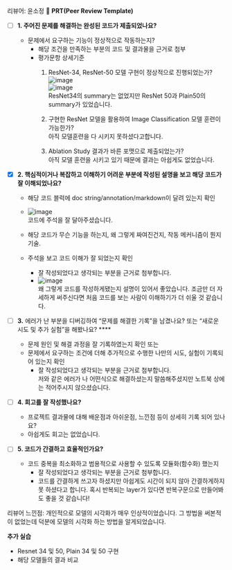리뷰어: 윤소정
🔑 **PRT(Peer Review Template)**

- [ ]  **1. 주어진 문제를 해결하는 완성된 코드가 제출되었나요?**
    - 문제에서 요구하는 기능이 정상적으로 작동하는지?
        - 해당 조건을 만족하는 부분의 코드 및 결과물을 근거로 첨부
        - 평가문항	상세기준
            1. ResNet-34, ResNet-50 모델 구현이 정상적으로 진행되었는가?	<br>
            ![image](https://github.com/DevHDL/AIFFEL/assets/104029654/e62ad99a-cc37-440a-98e2-2efd684f36bf)<br>
            ![image](https://github.com/DevHDL/AIFFEL/assets/104029654/6adaee5c-3755-4d54-9773-e18f1bd5edeb)<br>
            ResNet34의 summary는 없었지만 ResNet 50과 Plain50의 summary가 있었습니다.

            3. 구현한 ResNet 모델을 활용하여 Image Classification 모델 훈련이 가능한가?<br> 아직 모델훈련을 다 시키지 못하셨다고합니다.
            4. Ablation Study 결과가 바른 포맷으로 제출되었는가?<br>	아직 모델 훈련을 시키고 있기 때문에 결과는 아쉽게도 없었습니다.

    
- [X]  **2. 핵심적이거나 복잡하고 이해하기 어려운 부분에 작성된 설명을 보고 해당 코드가 잘 이해되었나요?**
    - 해당 코드 블럭에 doc string/annotation/markdown이 달려 있는지 확인
    - ![image](https://github.com/DevHDL/AIFFEL/assets/104029654/9bb63d18-46b2-458e-a6fb-3890e4220218)<br>
        코드에 주석을 잘 달아주셨습니다. 
    
    - 해당 코드가 무슨 기능을 하는지, 왜 그렇게 짜여진건지, 작동 메커니즘이 뭔지 기술.
    - 주석을 보고 코드 이해가 잘 되었는지 확인
        - 잘 작성되었다고 생각되는 부분을 근거로 첨부합니다.
        - ![image](https://github.com/DevHDL/AIFFEL/assets/104029654/c26dc321-ad5f-4964-8e09-5afe8b3af71b)<br>
            왜 그렇게 코드를 작성하게됐는지 설명이 있어서 좋았습니다. 조금만 더 자세하게 써주신다면 처음 코드를 보는 사람이 이해하기가 더 쉬울 것 같습니다.

        
- [ ]  **3.** 에러가 난 부분을 디버깅하여 “문제를 해결한 기록”을 남겼나요? 또는
   “새로운 시도 및 추가 실험”을 해봤나요? ****
    - 문제 원인 및 해결 과정을 잘 기록하였는지 확인 또는
    - 문제에서 요구하는 조건에 더해 추가적으로 수행한 나만의 시도, 
    실험이 기록되어 있는지 확인
        - 잘 작성되었다고 생각되는 부분을 근거로 첨부합니다.
    <br> 저와 같은 에러가 나 어떤식으로 해결하셨는지 말씀해주셨지만 노트북 상에는 적어주시지 않으셨습니다.
        
- [ ]  **4. 회고를 잘 작성했나요?**
    - 프로젝트 결과물에 대해 배운점과 아쉬운점, 느낀점 등이 상세히 기록 되어 있나요?
    - 아쉽게도 회고는 없었습니다.

- [ ]  **5. 코드가 간결하고 효율적인가요?**
    - 코드 중복을 최소화하고 범용적으로 사용할 수 있도록 모듈화(함수화) 했는지
        - 잘 작성되었다고 생각되는 부분을 근거로 첨부합니다.<br>
        - 코드를 간결하게 쓰고자 하셨지만 아쉽게도 시간이 되지 않아 간결하게하지 못 하셨다고 합니다. 혹시 반복되는 layer가 있다면 반복구문으로 만들어봐도 좋을 것 같습니다!
    
리뷰어 느낀점: 개인적으로 모델의 시각화가 매우 인상적이었습니다. 그 방법을 써본적이 없었는데 덕분에 모델의 시각화 하는 방법을 알게되었습니다.


**추가 실습**
- Resnet 34 및 50, Plain 34 및 50 구현
- 해당 모델들의 결과 비교 